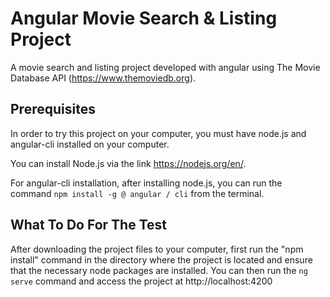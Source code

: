 # Angular Movie Search & Listing Project

A movie search and listing project developed with angular using The Movie Database API (https://www.themoviedb.org).

## Prerequisites

In order to try this project on your computer, you must have node.js and angular-cli installed on your computer.

You can install Node.js via the link https://nodejs.org/en/.

For angular-cli installation, after installing node.js, you can run the command `npm install -g @ angular / cli` from the terminal.

## What To Do For The Test

After downloading the project files to your computer, first run the "npm install" command in the directory where the project is located and ensure that the necessary node packages are installed. You can then run the `ng serve` command and access the project at http://localhost:4200
